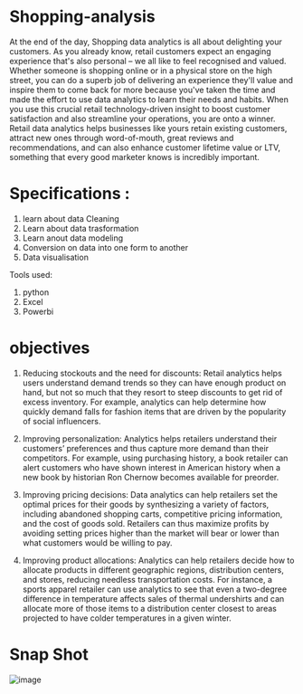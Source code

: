 # Shopping-analysis
At the end of the day, Shopping data analytics is all about delighting your customers. As you already know, retail customers expect an engaging experience that's also personal – we all like to feel recognised and valued. Whether someone is shopping online or in a physical store on the high street, you can do a superb job of delivering an experience they'll value and inspire them to come back for more because you've taken the time and made the effort to use data analytics to learn their needs and habits. When you use this crucial retail technology-driven insight to boost customer satisfaction and also streamline your operations, you are onto a winner.
Retail data analytics helps businesses like yours retain existing customers, attract new ones through word-of-mouth, great reviews and recommendations, and can also enhance customer lifetime value or LTV, something that every good marketer knows is incredibly important.

# Specifications :
1) learn about data Cleaning
2) Learn about data trasformation
3) Learn anout data modeling
4) Conversion on data into one form to another
5) Data visualisation

Tools used:
1) python
2) Excel
3) Powerbi

# objectives
1)	Reducing stockouts and the need for discounts: Retail analytics helps users understand demand trends so they can have enough product on hand, but not so much that they resort to steep discounts to get rid of excess inventory. For example, analytics can help determine how quickly demand falls for fashion items that are driven by the popularity of social influencers.

2)	Improving personalization: Analytics helps retailers understand their customers’ preferences and thus capture more demand than their competitors. For example, using purchasing history, a book retailer can alert customers who have shown interest in American history when a new book by historian Ron Chernow becomes available for preorder.


3)	Improving pricing decisions: Data analytics can help retailers set the optimal prices for their goods by synthesizing a variety of factors, including abandoned shopping carts, competitive pricing information, and the cost of goods sold. Retailers can thus maximize profits by avoiding setting prices higher than the market will bear or lower than what customers would be willing to pay.

4) Improving product allocations: Analytics can help retailers decide how to allocate products in different geographic regions, distribution centers, and stores, reducing needless transportation costs. For instance, a sports apparel retailer can use analytics to see that even a two-degree difference in temperature affects sales of thermal undershirts and can allocate more of those items to a distribution center closest to areas projected to have colder temperatures in a given winter.
# Snap Shot
![image](https://github.com/user-attachments/assets/8f301d9a-6f7e-44e4-a498-367ed6525f2f)
